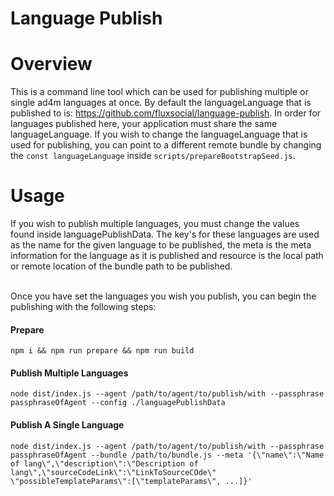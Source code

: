 # Language Publish

# Overview

This is a command line tool which can be used for publishing multiple or single ad4m languages at once. By default the languageLanguage that is published to is: https://github.com/fluxsocial/language-publish. In order for languages published here, your application must share the same languageLanguage. If you wish to change the languageLanguage that is used for publishing, you can point to a different remote bundle by changing the `const languageLanguage` inside `scripts/prepareBootstrapSeed.js`.

# Usage

If you wish to publish multiple languages, you must change the values found inside languagePublishData. The key's for these languages are used as the name for the given language to be published, the meta is the meta information for the language as it is published and resource is the local path or remote location of the bundle path to be published. <br><br>

Once you have set the languages you wish you publish, you can begin the publishing with the following steps:


#### Prepare
```
npm i && npm run prepare && npm run build
```

#### Publish Multiple Languages

```
node dist/index.js --agent /path/to/agent/to/publish/with --passphrase passphraseOfAgent --config ./languagePublishData 
```

#### Publish A Single Language

```
node dist/index.js --agent /path/to/agent/to/publish/with --passphrase passphraseOfAgent --bundle /path/to/bundle.js --meta '{\"name\":\"Name of lang\",\"description\":\"Description of lang\",\"sourceCodeLink\":\"LinkToSourceCOde\" \"possibleTemplateParams\":[\"templateParams\", ...]}'
```

